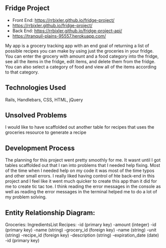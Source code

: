 
 ## Fridge Project
 - Front End: https://rrbixler.github.io/fridge-project/
  - https://rrbixler.github.io/fridge-project/
  - Back End: https://rrbixler.github.io/fridge-project-api/
  - https://tranquil-plains-95557.herokuapp.com/

 My app is a grocery tracking app with an end goal of returning a list of possible recipes you can make by using
 just the groceries in your fridge.  You can enter the grocery with amount and a food category into the fridge, see all the items in the fridge, edit items, and delete them from the fridge.  You can also select a category of food and view all of the items according to that category.

 ## Technologies Used
 Rails, Handlebars, CSS, HTML, jQuery

 ## Unsolved Problems
 I would like to have scaffolded out another table for recipes that uses the groceries resource to generate a recipe

 ## Development Process
The planning for this project went pretty smoothly for me.  It wasnt until I got tables scaffolded out that I ran into problems that I needed help fixing.  Most of the time when I needed help on my code it was most of the time typos and other small errors.  I really liked having control of hte back-end in this project and I feel like it went much quicker to create this app than it did for me to create tic tac toe.  I think reading the error messages in the console as well as reading the error messages in the terminal helped me to do a lot of my problem solving.

 ## Entity Relationship Diagram:

 Groceries:                 IngredientsList            Recipes:
 -id (primary key)          -amount (integer)          -id (primary key)
 -name (string)             -grocery_id (foreign key)  -name (string)
 -unit (string)             -recipe_id (foreign key)   -description (string)
 -expiration_date (date)    -id (primary key)    <!-- #-ingredients_list (string or foreign key for groceries)-->
